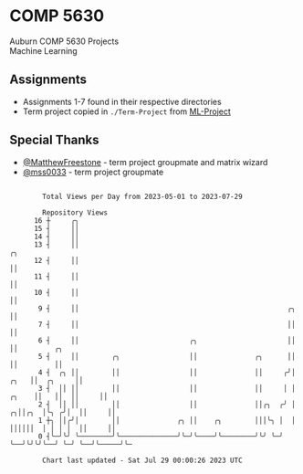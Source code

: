 # COMP 5630
Auburn COMP 5630 Projects  
Machine Learning

## Assignments
- Assignments 1-7 found in their respective directories
- Term project copied in `./Term-Project` from [ML-Project](https://github.com/wumphlett/ML-Project)

## Special Thanks
- [@MatthewFreestone](https://github.com/MatthewFreestone) - term project groupmate and matrix wizard
- [@mss0033](https://github.com/mss0033) - term project groupmate

```

        Total Views per Day from 2023-05-01 to 2023-07-29

        Repository Views
      16 ┼     ╭╮
      15 ┤     ││
      14 ┤     ││
      13 ┤     ││                                                                    ╭╮
      12 ┤     ││                                                                    ││
      11 ┤     ││                                                                    ││
      10 ┤     ││                                                                    ││
       9 ┤     ││                                                   ╭╮               ││
       7 ┤     ││                                                   ││               ││
       6 ┤     ││                           ╭╮                      ││               ││         ╭╮
       5 ┤     ││        ╭╮                 ││              ╭╮      ││               ││         ││
       4 ┤  ╭╮ ││        ││                 ││              ││     ╭╯│          ╭╮   ││  ╭╮     ││
       3 ┤  ││ ││        ││                 ││              ││     │ │    ╭╮    ││   ││  ││     ││
       2 ┤  ││ ││        ││                 ││              ││╭╮  ╭╯ │  ╭╮││╭╮  │╰╮ ╭╯│  ││     ││
       1 ┼╮ ││╭╯│        ││              ╭╮ ││    ╭╮        │││╰╮ │  │  ││││││  │ │ │ │  ││     ││
       0 ┤╰─╯╰╯ ╰────────╯╰──────────────╯╰─╯╰────╯╰────────╯╰╯ ╰─╯  ╰──╯╰╯╰╯╰──╯ ╰─╯ ╰──╯╰─────╯╰─

        Chart last updated - Sat Jul 29 00:00:26 2023 UTC
        
```
